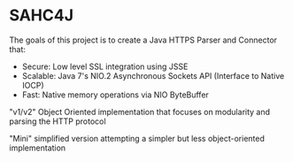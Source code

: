 SAHC4J
======

The goals of this project is to create a Java HTTPS Parser and Connector that:
 -  Secure: Low level SSL integration using JSSE
 -  Scalable: Java 7's NIO.2 Asynchronous Sockets API (Interface to Native IOCP)
 -  Fast: Native memory operations via NIO ByteBuffer 

"v1/v2" Object Oriented implementation that focuses on modularity and parsing the HTTP protocol

"Mini" simplified version attempting a simpler but less object-oriented implementation
